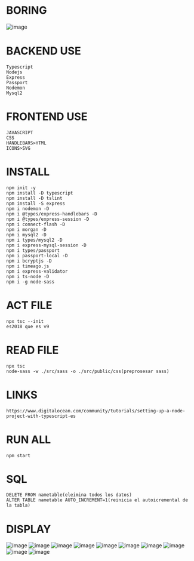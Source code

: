 # BORING
![image](https://user-images.githubusercontent.com/69361351/148438140-346d7161-1421-4747-98c4-356947b5c18e.png)


# BACKEND USE
    Typescript
    Nodejs
    Express
    Passport
    Nodemon
    Mysql2


# FRONTEND USE
    JAVASCRIPT
    CSS
    HANDLEBARS>HTML
    ICONS>SVG


# INSTALL
    npm init -y
    npm install -D typescript
    npm install -D tslint
    npm install -S express
    npm i nodemon -D
    npm i @types/express-handlebars -D 
    npm i @types/express-session -D
    npm i connect-flash -D
    npm i morgan -D 
    npm i mysql2 -D
    npm i types/mysql2 -D
    npm i express-mysql-session -D
    npm i types/passport
    npm i passport-local -D
    npm i bcryptjs -D
    npm i timeago.js 
    npm i express-validator
    npm i ts-node -D
    npm i -g node-sass


# ACT FILE
    npx tsc --init
    es2018 que es v9


# READ FILE
    npx tsc
    node-sass -w ./src/sass -o ./src/public/css(preprosesar sass)


# LINKS
    https://www.digitalocean.com/community/tutorials/setting-up-a-node-project-with-typescript-es


# RUN ALL
    npm start


# SQL
    DELETE FROM nametable(eleimina todos los datos)
    ALTER TABLE nametable AUTO_INCREMENT=1(reinicia el autoicremental de la tabla)


# DISPLAY
![image](https://user-images.githubusercontent.com/69361351/149650478-72b34b37-85e9-4229-b01a-0e12576b1710.png)
![image](https://user-images.githubusercontent.com/69361351/149650510-304affb3-6737-4a31-9db7-e16484f22574.png)
![image](https://user-images.githubusercontent.com/69361351/149650518-b4265384-8535-4648-82a6-344d83b0e772.png)
![image](https://user-images.githubusercontent.com/69361351/149650240-e46a97f9-c7e0-4cb1-8cf9-bf6b068ac434.png)
![image](https://user-images.githubusercontent.com/69361351/149650252-4e2d92d5-4c11-4145-abc4-127de27bac8e.png)
![image](https://user-images.githubusercontent.com/69361351/149650270-5dea7876-1958-4d12-9243-068ab82d78b4.png)
![image](https://user-images.githubusercontent.com/69361351/149650354-10134177-445d-4736-ad2b-0c4c25d34ddc.png)
![image](https://user-images.githubusercontent.com/69361351/149650398-abb2007a-16fc-41ff-89f4-89fa77bff977.png)
![image](https://user-images.githubusercontent.com/69361351/149650449-9f8b114e-4ba7-4ca9-af35-52b24c065ae6.png)
![image](https://user-images.githubusercontent.com/69361351/149650454-4c1d5483-451f-445b-becf-3437505cca38.png)










